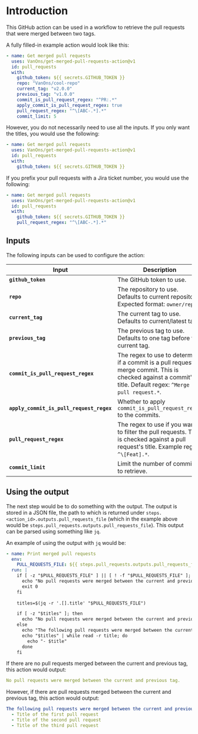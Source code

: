 # Introduction

This GitHub action can be used in a workflow to retrieve the pull requests that were merged between two tags.

A fully filled-in example action would look like this:

```yaml
- name: Get merged pull requests
  uses: VanOns/get-merged-pull-requests-action@v1
  id: pull_requests
  with:
    github_token: ${{ secrets.GITHUB_TOKEN }}
    repo: "VanOns/cool-repo"
    current_tag: "v2.0.0"
    previous_tag: "v1.0.0"
    commit_is_pull_request_regex: "^PR:.*"
    apply_commit_is_pull_request_regex: true
    pull_request_regex: "^\[ABC-.*].*"
    commit_limit: 5
```

However, you do not necessarily need to use all the inputs. If you only want the titles, you would use the following:

```yaml
- name: Get merged pull requests
  uses: VanOns/get-merged-pull-requests-action@v1
  id: pull_requests
  with:
    github_token: ${{ secrets.GITHUB_TOKEN }}
```

If you prefix your pull requests with a Jira ticket number, you would use the following:

```yaml
- name: Get merged pull requests
  uses: VanOns/get-merged-pull-requests-action@v1
  id: pull_requests
  with:
    github_token: ${{ secrets.GITHUB_TOKEN }}
    pull_request_regex: "^\[ABC-.*].*"
```

## Inputs

The following inputs can be used to configure the action:

| **Input**                                | **Description**                                                                                                                                             | **Default**  | **Required** |
|------------------------------------------|-------------------------------------------------------------------------------------------------------------------------------------------------------------|--------------|--------------|
| **`github_token`**                       | The GitHub token to use.                                                                                                                                    |              | **true**     |
| **`repo`**                               | The repository to use. Defaults to current repository. Expected format: `owner/repo`.                                                                       |              | **false**    |
| **`current_tag`**                        | The current tag to use. Defaults to current/latest tag.                                                                                                     |              | **false**    |
| **`previous_tag`**                       | The previous tag to use. Defaults to one tag before the current tag.                                                                                        |              | **false**    |
| **`commit_is_pull_request_regex`**       | The regex to use to determine if a commit is a pull request merge commit. This is checked against a commit's title. Default regex: `^Merge pull request.*`. |              | **false**    |
| **`apply_commit_is_pull_request_regex`** | Whether to apply `commit_is_pull_request_regex` to the commits.                                                                                             |              | **false**    |
| **`pull_request_regex`**                 | The regex to use if you want to filter the pull requests. This is checked against a pull request's title. Example regex: `^\[Feat].*`.                      |              | **false**    |
| **`commit_limit`**                       | Limit the number of commits to retrieve.                                                                                                                    | `250`        | **false**    |

## Using the output

The next step would be to do something with the output. The output is stored in a JSON file, the path to which is returned
under `steps.<action_id>.outputs.pull_requests_file` (which in the example above would be
`steps.pull_requests.outputs.pull_requests_file`). This output can be parsed using something like `jq`.

An example of using the output with `jq` would be:

```yaml
- name: Print merged pull requests
  env:
    PULL_REQUESTS_FILE: ${{ steps.pull_requests.outputs.pull_requests_file }}
  run: |
    if [ -z "$PULL_REQUESTS_FILE" ] || [ ! -f "$PULL_REQUESTS_FILE" ]; then
      echo "No pull requests were merged between the current and previous tag."
      exit 0
    fi
    
    titles=$(jq -r '.[].title' "$PULL_REQUESTS_FILE")

    if [ -z "$titles" ]; then
      echo "No pull requests were merged between the current and previous tag."
    else
      echo "The following pull requests were merged between the current and previous tag:"
      echo "$titles" | while read -r title; do
        echo "- $title"
      done
    fi
```

If there are no pull requests merged between the current and previous tag, this action would output:

```yaml
No pull requests were merged between the current and previous tag.
```

However, if there are pull requests merged between the current and previous tag, this action would output:

```yaml
The following pull requests were merged between the current and previous tag:
  - Title of the first pull request
  - Title of the second pull request
  - Title of the third pull request
```
